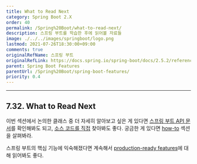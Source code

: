 ```yaml
---
title: What to Read Next
category: Spring Boot 2.X
order: 40
permalink: /Spring%20Boot/what-to-read-next/
description: 스프링 부트를 학습한 후에 읽어볼 자료들
image: ./../../images/springboot/logo.png
lastmod: 2021-07-26T18:30:00+09:00
comments: true
originalRefName: 스프링 부트
originalRefLink: https://docs.spring.io/spring-boot/docs/2.5.2/reference/htmlsingle/#features.whats-next
parent: Spring Boot Features
parentUrl: /Spring%20Boot/spring-boot-features/
priority: 0.4
---
```


---

## 7.32. What to Read Next

이번 섹션에서 논의한 클래스 중 더 자세히 알아보고 싶은 게 있다면 [스프링 부트 API 문서](https://docs.spring.io/spring-boot/docs/2.5.2/api/)를 확인해봐도 되고, [소스 코드를 직접](https://github.com/spring-projects/spring-boot/tree/v2.5.2) 찾아봐도 좋다. 궁금한 게 있다면 [how-to](../how-to-guides) 섹션을 살펴봐라.

스프링 부트의 핵심 기능에 익숙해졌다면 계속해서 [production-ready features](../spring-boot-actuator)에 대해 읽어봐도 좋다.
